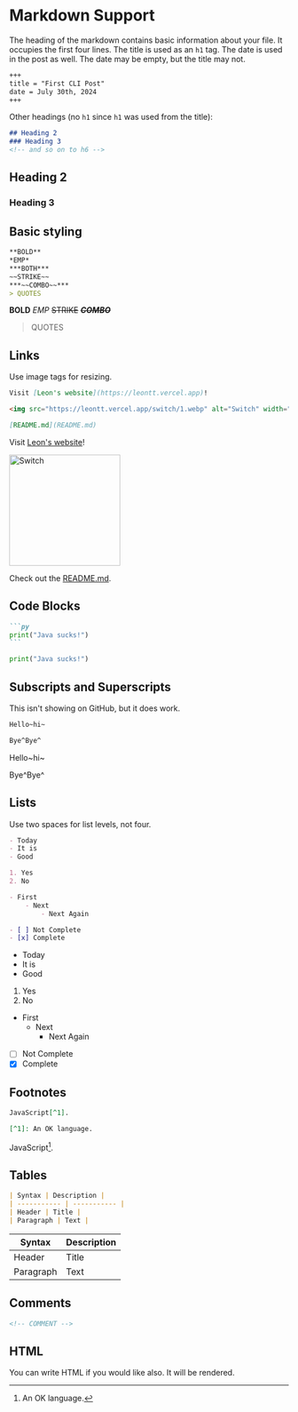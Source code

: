 # Markdown Support

The heading of the markdown contains basic information about your file. It occupies the first four lines. The title is used as an ```h1``` tag. The date is used in the post as well. The date may be empty, but the title may not.

```txt
+++
title = "First CLI Post"
date = July 30th, 2024
+++
```

Other headings (no ```h1``` since ```h1``` was used from the title):

```md
## Heading 2
### Heading 3
<!-- and so on to h6 -->
```

## Heading 2

### Heading 3

## Basic styling

```md
**BOLD**
*EMP*
***BOTH***
~~STRIKE~~
***~~COMBO~~***
> QUOTES
```

**BOLD**
*EMP*
~~STRIKE~~
***~~COMBO~~***
> QUOTES

## Links

Use image tags for resizing.

```md
Visit [Leon's website](https://leontt.vercel.app)!

<img src="https://leontt.vercel.app/switch/1.webp" alt="Switch" width="200"/>

[README.md](README.md)
```

Visit [Leon's website](https://leontt.vercel.app)!

<img src="https://leontt.vercel.app/switch/1.webp" alt="Switch" width="200"/>

Check out the [README.md](README.md).

## Code Blocks

````md
```py
print("Java sucks!")
```
````

```py
print("Java sucks!")
```

## Subscripts and Superscripts

This isn't showing on GitHub, but it does work.

```md
Hello~hi~

Bye^Bye^
```

Hello~hi~

Bye^Bye^

## Lists

Use two spaces for list levels, not four.

```md
- Today
- It is
- Good

1. Yes
2. No

- First
    - Next
        - Next Again

- [ ] Not Complete
- [x] Complete
```

- Today
- It is
- Good

1. Yes
2. No

- First
  - Next
    - Next Again

- [ ] Not Complete
- [x] Complete

## Footnotes

```md
JavaScript[^1].

[^1]: An OK language.
```

JavaScript[^1].

[^1]: An OK language.

## Tables

```md
| Syntax | Description |
| ----------- | ----------- |
| Header | Title |
| Paragraph | Text |
```

| Syntax | Description |
| ----------- | ----------- |
| Header | Title |
| Paragraph | Text |

## Comments

```md
<!-- COMMENT -->
```

## HTML

You can write HTML if you would like also. It will be rendered.
